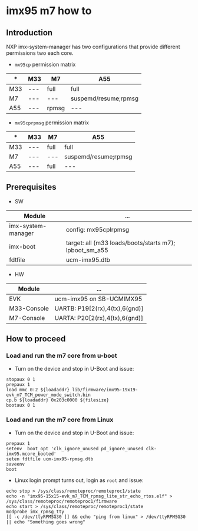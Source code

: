 # imx95 m7 how to

## Introduction
NXP imx-system-manager has two configurations that provide different permissions two each core.

* ``mx95cp`` permission matrix

|*|M33|M7|A55
|---|---|---|---|
|M33|---|full|full|
|M7|---|---|suspemd/resume;rpmsg|
|A55|---|rpmsg|---|

* ``mx95cprpmsg`` permission matrix
 
|*|M33|M7|A55
|---|---|---|---|
|M33|---|full|full|
|M7|---|---|suspemd/resume;rpmsg|
|A55|---|full|---|


## Prerequisites

* SW
  
|Module| ... |
|---|---|
|imx-system-manager|config: mx95cplrpmsg|
|imx-boot|target: all (m33 loads/boots/starts m7); lpboot_sm_a55|
|fdtfile|ucm-imx95.dtb|

* HW

|Module| ... |
|---|---|
|EVK|ucm-imx95 on SB-UCMIMX95|
|M33-Console|UARTB: P19[2(rx),4(tx),6(gnd)]
|M7-Console|UARTA: P20[2(rx),4(tx),6(gnd)]

## How to proceed
### Load and run the m7 core from u-boot

* Turn on the device and stop in U-Boot and issue:
```
stopaux 0 1
prepaux 1
load mmc 0:2 ${loadaddr} lib/firmware/imx95-19x19-evk_m7_TCM_power_mode_switch.bin
cp.b ${loadaddr} 0x203c0000 ${filesize}
bootaux 0 1
```

### Load and run the m7 core from Linux
* Turn on the device and stop in U-Boot and issue:
```
prepaux 1
setenv  boot_opt 'clk_ignore_unused pd_ignore_unused clk-imx95.mcore_booted'
seten fdtfile ucm-imx95-rpmsg.dtb
saveenv
boot
```
* Linux login prompt turns out, login as ``root`` and issue:
```
echo stop > /sys/class/remoteproc/remoteproc1/state
echo -n "imx95-15x15-evk_m7_TCM_rpmsg_lite_str_echo_rtos.elf" > /sys/class/remoteproc/remoteproc1/firmware
echo start > /sys/class/remoteproc/remoteproc1/state
modprobe imx_rpmsg_tty
[[ -c /dev/ttyRPMSG30 ]] && echo "ping from linux" > /dev/ttyRPMSG30 || echo "Something goes wrong"
```
